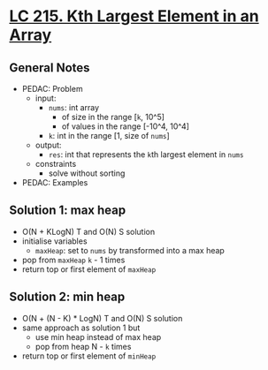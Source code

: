 # [LC 215. Kth Largest Element in an Array](https://leetcode.com/problems/kth-largest-element-in-an-array/description/)

## General Notes

- PEDAC: Problem
  - input:
    - `nums`: int array
      - of size in the range \[`k`, 10^5]
      - of values in the range \[-10^4, 10^4]
    - `k`: int in the range \[1, size of `nums`]
  - output:
    - `res`: int that represents the `k`th largest element in `nums`
  - constraints
    - solve without sorting
- PEDAC: Examples

## Solution 1: max heap

- O(N + KLogN) T and O(N) S solution
- initialise variables
  - `maxHeap`: set to `nums` by transformed into a max heap
- pop from `maxHeap` `k` - 1 times
- return top or first element of `maxHeap`

## Solution 2: min heap

- O(N + (N - K) * LogN) T and O(N) S solution
- same approach as solution 1 but
  - use min heap instead of max heap
  - pop from heap N - `k` times
- return top or first element of `minHeap`
